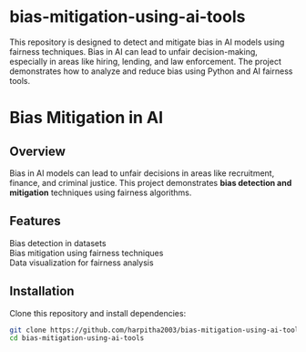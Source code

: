 # bias-mitigation-using-ai-tools
This repository is designed to detect and mitigate bias in AI models using fairness techniques. Bias in AI can lead to unfair decision-making, especially in areas like hiring, lending, and law enforcement. The project demonstrates how to analyze and reduce bias using Python and AI fairness tools.

# Bias Mitigation in AI  

## Overview  
Bias in AI models can lead to unfair decisions in areas like recruitment, finance, and criminal justice. This project demonstrates **bias detection and mitigation** techniques using fairness algorithms.  

## Features  
Bias detection in datasets  
Bias mitigation using fairness techniques  
Data visualization for fairness analysis  

## Installation  
Clone this repository and install dependencies:  

```bash
git clone https://github.com/harpitha2003/bias-mitigation-using-ai-tools.git
cd bias-mitigation-using-ai-tools

